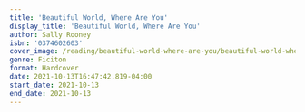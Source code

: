 ```yaml
---
title: 'Beautiful World, Where Are You'
display_title: 'Beautiful World, Where Are You'
author: Sally Rooney
isbn: '0374602603'
cover_image: /reading/beautiful-world-where-are-you/beautiful-world-where-are-you.jpg
genre: Ficiton
format: Hardcover
date: 2021-10-13T16:47:42.819-04:00
start_date: 2021-10-13
end_date: 2021-10-13
---
```


